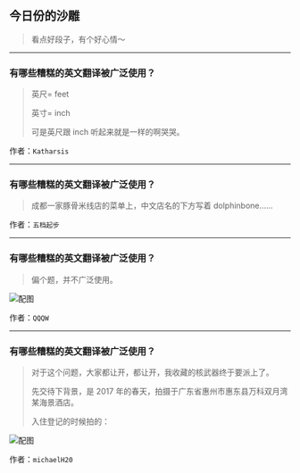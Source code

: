 ## 今日份的沙雕

> 看点好段子，有个好心情～


 
---

### 有哪些糟糕的英文翻译被广泛使用？

> 英尺= feet
> 
> 英寸= inch
> 
> 可是英尺跟 inch 听起来就是一样的啊哭哭。


作者：`Katharsis`

---

### 有哪些糟糕的英文翻译被广泛使用？

> 成都一家豚骨米线店的菜单上，中文店名的下方写着 dolphinbone……


作者：`五档起步`

---

### 有哪些糟糕的英文翻译被广泛使用？

> 偏个题，并不广泛使用。



![配图](http://pic2.zhimg.com/70/v2-c57f252a50bae62d58289e91ebf58175_b.jpg)


作者：`QQQW`

---

### 有哪些糟糕的英文翻译被广泛使用？

> 对于这个问题，大家都让开，都让开，我收藏的核武器终于要派上了。
> 
> 先交待下背景，是 2017 年的春天，拍摄于广东省惠州市惠东县万科双月湾某海景酒店。
> 
> 入住登记的时候拍的：



![配图](http://pic2.zhimg.com/70/v2-5d84e08ecc7619a19de04ad7f97465b5_b.jpg)


作者：`michaelH20`